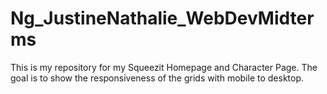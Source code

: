 # Ng_JustineNathalie_WebDevMidterms
This is my repository for my Squeezit Homepage and Character Page. The goal is to show the responsiveness of the grids with mobile to desktop.

